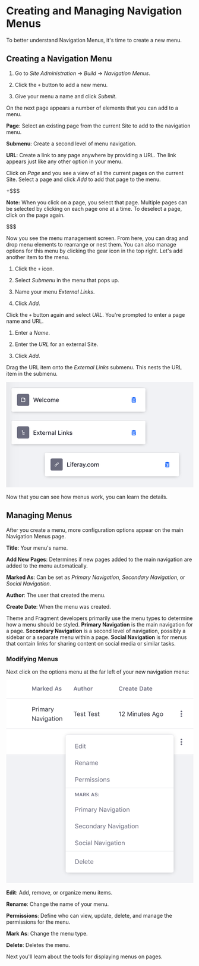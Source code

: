 # Creating and Managing Navigation Menus [](id=creating-and-managing-navigation-menus)

To better understand Navigation Menus, it's time to create a new menu.

## Creating a Navigation Menu [](id=creating-a-navigation-menu)

1.  Go to *Site Administration* &rarr; *Build* &rarr; *Navigation Menus*.

2.  Click the `+` button to add a new menu.

3.  Give your menu a name and click *Submit*.

On the next page appears a number of elements that you can add to a menu.

**Page**: Select an existing page from the current Site to add to the navigation
menu.

**Submenu**: Create a second level of menu navigation.

**URL**: Create a link to any page anywhere by providing a URL. The link appears
just like any other option in your menu.
 
Click on *Page* and you see a view of all the current pages on the current Site.
Select a page and click *Add* to add that page to the menu.

+$$$

**Note:** When you click on a page, you select that page. Multiple pages can be
selected by clicking on each page one at a time. To deselect a page, click on
the page again.

$$$

Now you see the menu management screen. From here, you can drag and drop menu
elements to rearrange or nest them. You can also manage options for this menu by
clicking the gear icon in the top right. Let's add another item to the menu.

1.  Click the `+` icon.

2.  Select *Submenu* in the menu that pops up.

3.  Name your menu *External Links*.

4.  Click *Add*.

Click the `+` button again and select *URL*. You're prompted to enter a page
name and URL.

1.  Enter a *Name*.

2.  Enter the *URL* for an external Site.

3.  Click *Add*.

Drag the URL item onto the *External Links* submenu. This nests the URL item in
the submenu.

![Figure 1: Menus can have a standard page, a submenu, and a URL link in the submenu.](../../../../images/basic-nav-menu.png)

Now that you can see how menus work, you can learn the details.

## Managing Menus [](id=managing-menus)

After you create a menu, more configuration options appear on the main
Navigation Menus page. 

**Title**: Your menu's name. 

**Add New Pages**: Determines if new pages added to the main navigation are
added to the menu automatically. 

**Marked As**: Can be set as *Primary Navigation*, *Secondary Navigation*, or
*Social Navigation*.
 
**Author**: The user that created the menu.

**Create Date**: When the menu was created.

Theme and Fragment developers primarily use the menu types to determine how
a menu should be styled. **Primary Navigation** is the main navigation for
a page. **Secondary Navigation** is a second level of navigation, possibly
a sidebar or a separate menu within a page. **Social Navigation** is for menus
that contain links for sharing content on social media or similar tasks.

### Modifying Menus [](id=modifying-menus)

Next click on the options menu at the far left of your new navigation menu: 

![Figure 2: Menus with a standard page, a submenu, and a URL link in the submenu are created for different reasons.](../../../../images/nav-menu-options.png)

**Edit**: Add, remove, or organize menu items.

**Rename**: Change the name of your menu.

**Permissions**: Define who can view, update, delete, and manage the permissions
for the menu.
 
**Mark As**: Change the menu type.

**Delete**: Deletes the menu.

Next you'll learn about the tools for displaying menus on pages.
